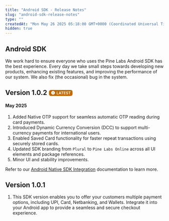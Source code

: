 ```yaml
---
title: "Android SDK - Release Notes"
slug: "android-sdk-release-notes"
type: ""
createdAt: "Mon May 26 2025 05:18:00 GMT+0000 (Coordinated Universal Time)"
hidden: true
---
```

## Android SDK

We work hard to ensure everyone who uses the Pine Labs Android SDK has the best experience. Every day we take small steps towards developing new products, enhancing existing features, and improving the performance of our system. We also fix (the occasional) bug in the system.

## Version 1.0.2<span style="display:inline-flex; align-items:center; background-color:#BF6A02; color:white; font-size:0.75rem; font-weight:600; padding:2px 6px; border-radius:6px; margin-left:6px;"><svg xmlns="http://www.w3.org/2000/svg" height="14" viewBox="0 0 24 24" width="14" fill="white" style="margin-right:4px;"><path d="M0 0h24v24H0z" fill="none"/><path d="M12 2C6.48 2 2 6.48 2 12s4.48 10 10 10 10-4.48 10-10S17.52 2 12 2zm0 17c-.83 0-1.5-.67-1.5-1.5S11.17 16 12 16s1.5.67 1.5 1.5S12.83 19 12 19zm1-4h-2V7h2v8z"/></svg>LATEST</span>

#### May 2025

1. Added Native OTP support for seamless automatic OTP reading during card payments.
2. Introduced Dynamic Currency Conversion (DCC) to support multi-currency payments for international users.
3. Enabled Saved Card functionality for faster repeat transactions using securely stored cards.
4. Updated SDK branding from `Plural` to `Pine Labs Online` across all UI elements and package references.
5. Minor UI and stability improvements.

Refer to our <a style="text-decoration:underline;" href="https://developer.pluralonline.com/docs/android-native-sdk-integration" target="_blank">Android Native SDK Integration</a> documentation to learn more.

## Version 1.0.1

1. This SDK version enables you to offer your customers multiple payment options, including UPI, Card, Netbanking, and Wallets. Integrate it into your Android app to provide a seamless and secure checkout experience.